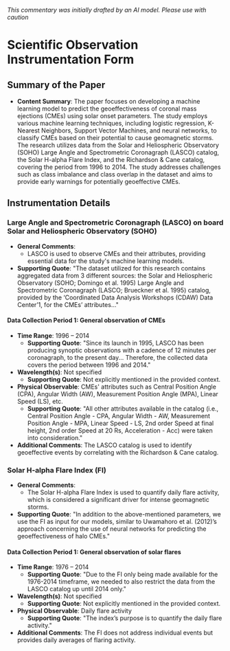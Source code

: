 _This commentary was initially drafted by an AI model. Please use with caution_

# Scientific Observation Instrumentation Form

## Summary of the Paper
- **Content Summary**: The paper focuses on developing a machine learning model to predict the geoeffectiveness of coronal mass ejections (CMEs) using solar onset parameters. The study employs various machine learning techniques, including logistic regression, K-Nearest Neighbors, Support Vector Machines, and neural networks, to classify CMEs based on their potential to cause geomagnetic storms. The research utilizes data from the Solar and Heliospheric Observatory (SOHO) Large Angle and Spectrometric Coronagraph (LASCO) catalog, the Solar H-alpha Flare Index, and the Richardson & Cane catalog, covering the period from 1996 to 2014. The study addresses challenges such as class imbalance and class overlap in the dataset and aims to provide early warnings for potentially geoeffective CMEs.

## Instrumentation Details

### Large Angle and Spectrometric Coronagraph (LASCO) on board Solar and Heliospheric Observatory (SOHO)
- **General Comments**:
   - LASCO is used to observe CMEs and their attributes, providing essential data for the study's machine learning models.
- **Supporting Quote**: "The dataset utilized for this research contains aggregated data from 3 different sources: the Solar and Heliospheric Observatory (SOHO; Domingo et al. 1995) Large Angle and Spectrometric Coronagraph (LASCO; Brueckner et al. 1995) catalog, provided by the ‘Coordinated Data Analysis Workshops (CDAW) Data Center’1, for the CMEs’ attributes..."

#### Data Collection Period 1: General observation of CMEs
- **Time Range**: 1996 – 2014
   - **Supporting Quote**: "Since its launch in 1995, LASCO has been producing synoptic observations with a cadence of 12 minutes per coronagraph, to the present day... Therefore, the collected data covers the period between 1996 and 2014."
- **Wavelength(s)**: Not specified
   - **Supporting Quote**: Not explicitly mentioned in the provided context.
- **Physical Observable**: CMEs' attributes such as Central Position Angle (CPA), Angular Width (AW), Measurement Position Angle (MPA), Linear Speed (LS), etc.
   - **Supporting Quote**: "All other attributes available in the catalog (i.e., Central Position Angle - CPA, Angular Width - AW, Measurement Position Angle - MPA, Linear Speed - LS, 2nd order Speed at final height, 2nd order Speed at 20 Rs, Acceleration - Acc) were taken into consideration."
- **Additional Comments**: The LASCO catalog is used to identify geoeffective events by correlating with the Richardson & Cane catalog.

### Solar H-alpha Flare Index (FI)
- **General Comments**:
   - The Solar H-alpha Flare Index is used to quantify daily flare activity, which is considered a significant driver for intense geomagnetic storms.
- **Supporting Quote**: "In addition to the above-mentioned parameters, we use the FI as input for our models, similar to Uwamahoro et al. (2012)’s approach concerning the use of neural networks for predicting the geoeffectiveness of halo CMEs."

#### Data Collection Period 1: General observation of solar flares
- **Time Range**: 1976 – 2014
   - **Supporting Quote**: "Due to the FI only being made available for the 1976-2014 timeframe, we needed to also restrict the data from the LASCO catalog up until 2014 only."
- **Wavelength(s)**: Not specified
   - **Supporting Quote**: Not explicitly mentioned in the provided context.
- **Physical Observable**: Daily flare activity
   - **Supporting Quote**: "The index’s purpose is to quantify the daily flare activity."
- **Additional Comments**: The FI does not address individual events but provides daily averages of flaring activity.
